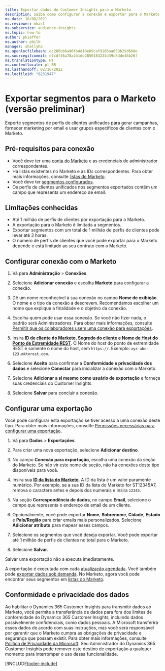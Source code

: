 ```yaml
---
title: Exportar dados do Customer Insights para o Marketo
description: Saiba como configurar a conexão e exportar para o Marketo.
ms.date: 10/08/2021
ms.reviewer: mhart
ms.subservice: audience-insights
ms.topic: how-to
author: pkieffer
ms.author: philk
manager: shellyha
ms.openlocfilehash: ec286bb6a90fb4d18e89caf9166aa659b29d668e
ms.sourcegitcommit: e7cdf36a78a2b1dd2850183224d39c8dde46b26f
ms.translationtype: HT
ms.contentlocale: pt-BR
ms.lasthandoff: 02/16/2022
ms.locfileid: "8231947"
---
```

# <a name="export-segments-to-marketo-preview"></a>Exportar segmentos para o Marketo (versão preliminar)

Exporte segmentos de perfis de clientes unificados para gerar campanhas, fornecer marketing por email e usar grupos específicos de clientes com o Marketo.

## <a name="prerequisites-for-connection"></a>Pré-requisitos para conexão

-   Você deve ter uma [conta do Marketo](https://login.marketo.com/) e as credenciais de administrador correspondentes.
-   Há listas existentes no Marketo e as IDs correspondentes. Para obter mais informações, consulte [listas do Marketo](https://docs.marketo.com/display/public/DOCS/Understanding+Static+Lists).
-   Você deve ter [segmentos configurados](segments.md).
-   Os perfis de clientes unificados nos segmentos exportados contêm um campo que representa um endereço de email.

## <a name="known-limitations"></a>Limitações conhecidas

- Até 1 milhão de perfis de clientes por exportação para o Marketo.
- A exportação para o Marketo é limitada a segmentos.
- Exportar segmentos com um total de 1 milhão de perfis de clientes pode levar até 3 horas. 
- O número de perfis de clientes que você pode exportar para o Marketo depende e está limitado ao seu contrato com o Marketo.

## <a name="set-up-connection-to-marketo"></a>Configurar conexão com o Marketo

1. Vá para **Administração** > **Conexões**.

1. Selecione **Adicionar conexão** e escolha **Marketo** para configurar a conexão.

1. Dê um nome reconhecível à sua conexão no campo **Nome de exibição**. O nome e o tipo da conexão a descrevem. Recomendamos escolher um nome que explique a finalidade e o objetivo da conexão.

1. Escolha quem pode usar essa conexão. Se você não fizer nada, o padrão será Administradores. Para obter mais informações, consulte [Permitir que os colaboradores usem uma conexão para exportações](connections.md#allow-contributors-to-use-a-connection-for-exports).

1. Insira **[ID de cliente do Marketo, Segredo do cliente e Nome de Host do Ponto de Extremidade REST](https://developers.marketo.com/rest-api/authentication/)**. O Nome do host do ponto de extremidade REST é somente o nome do host, sem `https://`. Exemplo: `xyz-abc-123.mktorest.com`. 

1. Selecione **Aceito** para confirmar a **Conformidade e privacidade dos dados** e selecione **Conectar** para inicializar a conexão com o Marketo.

1. Selecione **Adicionar a si mesmo como usuário de exportação** e forneça suas credenciais do Customer Insights.

1. Selecione **Salvar** para concluir a conexão.

## <a name="configure-an-export"></a>Configurar uma exportação

Você pode configurar esta exportação se tiver acesso a uma conexão deste tipo. Para obter mais informações, consulte [Permissões necessárias para configurar uma exportação](export-destinations.md#set-up-a-new-export).

1. Vá para **Dados** > **Exportações**.

1. Para criar uma nova exportação, selecione **Adicionar destino**.

1. No campo **Conexão para exportação**, escolha uma conexão da seção do Marketo. Se não vir este nome de seção, não há conexões deste tipo disponíveis para você.

1. Insira sua **[ID da lista do Marketo](https://docs.marketo.com/display/public/DOCS/Understanding+Static+Lists)**. A ID da lista é um valor puramente numérico. Por exemplo, se a sua ID da lista do Marketo for ST12345A7, remova o caractere antes e depois dos numerais e insira `12345`. 

1. Na seção **Correspondência de dados**, no campo **Email**, selecione o campo que representa o endereço de email de um cliente. 

1. Opcionalmente, você pode exportar **Nome**, **Sobrenome**, **Cidade**, **Estado** e **País/Região** para criar emails mais personalizados. Selecione **Adicionar atributo** para mapear esses campos.

1. Selecione os segmentos que você deseja exportar. Você pode exportar até 1 milhão de perfis de clientes no total para o Marketo.

1. Selecione **Salvar**.

Salvar uma exportação não a executa imediatamente.

A exportação é executada com cada [atualização agendada](system.md#schedule-tab). Você também pode [exportar dados sob demanda](export-destinations.md#run-exports-on-demand). No Marketo, agora você pode encontrar seus segmentos em [listas do Marketo](https://docs.marketo.com/display/public/DOCS/Understanding+Static+Lists).


## <a name="data-privacy-and-compliance"></a>Conformidade e privacidade dos dados

Ao habilitar o Dynamics 365 Customer Insights para transmitir dados ao Marketo, você permite a transferência de dados para fora dos limites de conformidade do Dynamics 365 Customer Insights, incluindo dados possivelmente confidenciais, como dados pessoais. A Microsoft transferirá esses dados de acordo com suas instruções, mas você será responsável por garantir que o Marketo cumpra as obrigações de privacidade e segurança que possam existir. Para obter mais informações, consulte [Política de Privacidade da Microsoft](https://go.microsoft.com/fwlink/?linkid=396732).
Seu Administrador do Dynamics 365 Customer Insights pode remover este destino de exportação a qualquer momento para interromper o uso dessa funcionalidade.


[!INCLUDE[footer-include](../includes/footer-banner.md)]
